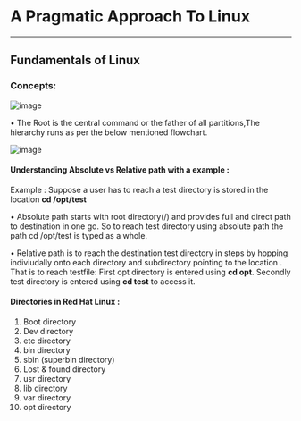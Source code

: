 # A Pragmatic Approach To Linux 
-----------------------------------------------------------------------------------------------------------------------------------
## Fundamentals of Linux

### Concepts:

![image](https://user-images.githubusercontent.com/116474264/230573316-8b1eeec2-518f-4585-b20e-2d360589b02d.png)

• The Root is the central command or the father of all partitions,The hierarchy runs as per the below mentioned flowchart. 

![image](https://user-images.githubusercontent.com/116474264/230582818-fa42beb5-8f1b-4906-888e-9e1cc98eacc0.png)

#### Understanding Absolute vs Relative path with a example :
Example : Suppose a user has to reach a test directory is stored in the location **cd /opt/test**

• Absolute path  starts with root directory(/) and provides full and direct path to destination in one go. 
  So to reach test directory using absolute path the  path cd /opt/test is typed as a whole. 
  
• Relative path is to reach the destination test directory in steps by hopping indiviudally onto each directory
  and subdirectory pointing to the location .
  That is to reach testfile: 
  First opt directory is entered using **cd opt**.
  Secondly test directory is entered using **cd test** to access it.


#### Directories in Red Hat Linux :

1) Boot directory
2)  Dev directory 
3)  etc directory
4)  bin directory
5)  sbin (superbin directory)
6)  Lost & found directory
7)  usr directory
8)  lib directory
9)  var directory
10) opt directory



